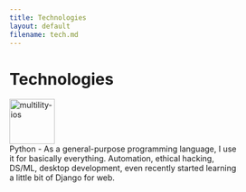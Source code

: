 ```yaml
---
title: Technologies
layout: default
filename: tech.md
--- 
```


# Technologies

<div style="overflow:hidden;">
  <img style="margin-right:20px; display:inline-block; vertical-align:middle;" src="https://cdn.discordapp.com/attachments/342481673822404608/759281791214551050/python.png" alt="multility-ios" width="80">
  <span style="width:100%; margin-right:-100px; padding-right:100px; display:inline-block; vertical-align:middle; box-sizing:border-box; -moz-box-sizing:border-box; -webkit-box-sizing:border-box;">  Python - As a general-purpose programming language, I use it for basically everything. Automation, ethical hacking, DS/ML, desktop development, even recently started learning a little bit of Django for web.</span>
</div>
